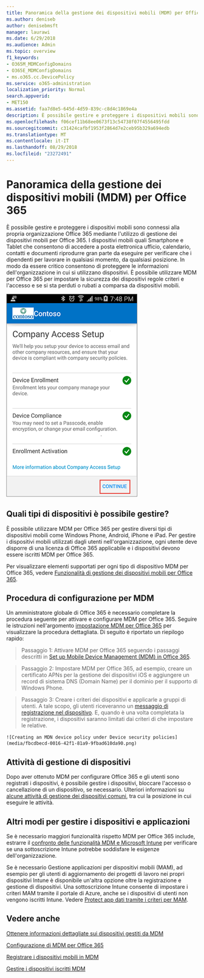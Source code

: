 ```yaml
---
title: Panoramica della gestione dei dispositivi mobili (MDM) per Office 365
ms.author: deniseb
author: denisebmsft
manager: laurawi
ms.date: 6/29/2018
ms.audience: Admin
ms.topic: overview
f1_keywords:
- O365M_MDMConfigDomains
- O365E_MDMConfigDomains
- ms.o365.cc.DevicePolicy
ms.service: o365-administration
localization_priority: Normal
search.appverid:
- MET150
ms.assetid: faa7d8e5-645d-4d59-839c-c8d4c1869e4a
description: È possibile gestire e proteggere i dispositivi mobili sono connessi alla propria organizzazione Office 365 mediante l'utilizzo di gestione dei dispositivi mobili per Office 365. I dispositivi mobili quali Smartphone e Tablet che consentono di accedere a posta elettronica ufficio, calendario, contatti e documenti riprodurre gran parte da eseguire per verificare che i dipendenti per lavorare in qualsiasi momento, da qualsiasi posizione. In modo da essere critico consentono di proteggere le informazioni dell'organizzazione in cui si utilizzano dispositivi. È possibile utilizzare MDM per Office 365 per impostare la sicurezza dei dispositivi regole criteri e l'accesso e se si sta perduti o rubati a comparsa da dispositivi mobili.
ms.openlocfilehash: f06cef11b68ee0673f13c54738f07f4556495fdd
ms.sourcegitcommit: c31424cafbf1953f2864d7e2ceb95b329a694edb
ms.translationtype: MT
ms.contentlocale: it-IT
ms.lasthandoff: 08/29/2018
ms.locfileid: "23272491"
---
```

# <a name="overview-of-mobile-device-management-mdm-for-office-365"></a>Panoramica della gestione dei dispositivi mobili (MDM) per Office 365

È possibile gestire e proteggere i dispositivi mobili sono connessi alla propria organizzazione Office 365 mediante l'utilizzo di gestione dei dispositivi mobili per Office 365. I dispositivi mobili quali Smartphone e Tablet che consentono di accedere a posta elettronica ufficio, calendario, contatti e documenti riprodurre gran parte da eseguire per verificare che i dipendenti per lavorare in qualsiasi momento, da qualsiasi posizione. In modo da essere critico consentono di proteggere le informazioni dell'organizzazione in cui si utilizzano dispositivi. È possibile utilizzare MDM per Office 365 per impostare la sicurezza dei dispositivi regole criteri e l'accesso e se si sta perduti o rubati a comparsa da dispositivi mobili.
  
![MDM sul telefono Android](media/69b9a9f6-13ac-4e36-99ca-95e82e0375aa.png)
  
## <a name="what-types-of-devices-can-you-manage"></a>Quali tipi di dispositivi è possibile gestire?

È possibile utilizzare MDM per Office 365 per gestire diversi tipi di dispositivi mobili come Windows Phone, Android, iPhone e iPad. Per gestire i dispositivi mobili utilizzati dagli utenti nell'organizzazione, ogni utente deve disporre di una licenza di Office 365 applicabile e i dispositivi devono essere iscritti MDM per Office 365. 
  
Per visualizzare elementi supportati per ogni tipo di dispositivo MDM per Office 365, vedere [Funzionalità di gestione dei dispositivi mobili per Office 365](capabilities-of-mobile-device-management.md).
  
## <a name="setup-steps-for-mdm"></a>Procedura di configurazione per MDM

Un amministratore globale di Office 365 è necessario completare la procedura seguente per attivare e configurare MDM per Office 365. Seguire le istruzioni nell'argomento [impostazione MDM per Office 365](set-up-mobile-device-management.md) per visualizzare la procedura dettagliata. Di seguito è riportato un riepilogo rapido: 
  
> Passaggio 1: Attivare MDM per Office 365 seguendo i passaggi descritti in [Set up Mobile Device Management (MDM) in Office 365](set-up-mobile-device-management.md).
    
> Passaggio 2: Impostare MDM per Office 365, ad esempio, creare un certificato APNs per la gestione dei dispositivi iOS e aggiungere un record di sistema DNS (Domain Name) per il dominio per il supporto di Windows Phone.
    
> Passaggio 3: Creare i criteri dei dispositivi e applicarle a gruppi di utenti. A tale scopo, gli utenti riceveranno un [messaggio di registrazione nel dispositivo](enroll-your-mobile-device.md). E, quando è una volta completata la registrazione, i dispositivi saranno limitati dai criteri di che impostare le relative.
    
    ![Creating an MDN device policy under Device security policies](media/fbcdbecd-0016-42f1-81a9-9fbad610da90.png)
  
## <a name="device-management-tasks"></a>Attività di gestione di dispositivi

Dopo aver ottenuto MDM per configurare Office 365 e gli utenti sono registrati i dispositivi, è possibile gestire i dispositivi, bloccare l'accesso o cancellazione di un dispositivo, se necessario. Ulteriori informazioni su [alcune attività di gestione dei dispositivi comuni](manage-devices-in-mdm.md), tra cui la posizione in cui eseguire le attività.
  
## <a name="other-ways-to-manage-devices-and-apps"></a>Altri modi per gestire i dispositivi e applicazioni

Se è necessario maggiori funzionalità rispetto MDM per Office 365 include, estrarre il [confronto delle funzionalità MDM e Microsoft Intune](choose-between-mdm-and-intune.md) per verificare se una sottoscrizione Intune potrebbe soddisfare le esigenze dell'organizzazione. 
  
Se è necessario Gestione applicazioni per dispositivi mobili (MAM), ad esempio per gli utenti di aggiornamento dei progetti di lavoro nei propri dispositivi Intune è disponibile un'altra opzione oltre la registrazione e gestione di dispositivi. Una sottoscrizione Intune consente di impostare i criteri MAM tramite il portale di Azure, anche se i dispositivi di utenti non vengono iscritti Intune. Vedere [Protect app dati tramite i criteri per MAM](https://go.microsoft.com/fwlink/?LinkId=825439). 
  
## <a name="see-also"></a>Vedere anche

[Ottenere informazioni dettagliate sui dispositivi gestiti da MDM](get-details-about-mdm-managed-devices.md)

[Configurazione di MDM per Office 365](set-up-mobile-device-management.md)
  
[Registrare i dispositivi mobili in MDM](enroll-your-mobile-device.md)
  
[Gestire i dispositivi iscritti MDM](manage-devices-in-mdm.md)

